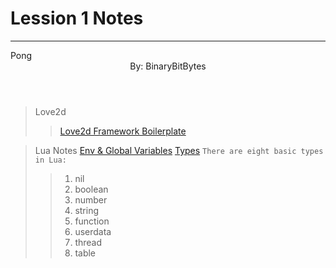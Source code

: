 # Lession 1 Notes
---

<Head className=`Title` style=``>Pong</Head>
<Header className=`Contributors`>By: BinaryBitBytes</Header>

>Love2d
>>[Love2d Framework Boilerplate](https://love2d.org/wiki/love#:~:text=%2D%2D%20Load%20some%20default,h)

>Lua Notes
>[Env & Global Variables](https://www.lua.org/manual/5.4/manual.html#:~:text=2.2%20–%20Environments%20and%20the%20Global%20Environment)
>[Types](https://www.lua.org/manual/5.4/manual.html#:~:text=2.1%20%E2%80%93%20Values%20and%20Types)
`There are eight basic types in Lua:` 
>> 1. nil
>> 2. boolean
>> 3. number
>> 4. string
>> 5. function
>> 6. userdata
>> 7. thread
>> 8. table


